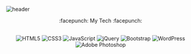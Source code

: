 
![header](https://capsule-render.vercel.app/api?type=wave&color=0:c2e59c,100:64b3f4&height=300&section=header&text=HELLO&fontSize=90&animation=fadeIn&fontColor=fff&fontAlignY=40&Align=center)

<div align="center">
:facepunch: My Tech :facepunch:
 <br> <br>
 
  ![HTML5](https://img.shields.io/badge/html5-%23E34F26.svg?style=for-the-badge&logo=html5&logoColor=white)
 ![CSS3](https://img.shields.io/badge/css3-%231572B6.svg?style=for-the-badge&logo=css3&logoColor=white)
 	![JavaScript](https://img.shields.io/badge/javascript-%23323330.svg?style=for-the-badge&logo=javascript&logoColor=%23F7DF1E)
 ![jQuery](https://img.shields.io/badge/jquery-%230769AD.svg?style=for-the-badge&logo=jquery&logoColor=white)
 ![Bootstrap](https://img.shields.io/badge/bootstrap-%238511FA.svg?style=for-the-badge&logo=bootstrap&logoColor=white)
 ![WordPress](https://img.shields.io/badge/WordPress-%23117AC9.svg?style=for-the-badge&logo=WordPress&logoColor=white)
  ![Adobe Photoshop](https://img.shields.io/badge/adobe%20photoshop-%2331A8FF.svg?style=for-the-badge&logo=adobe%20photoshop&logoColor=white)
</div>



